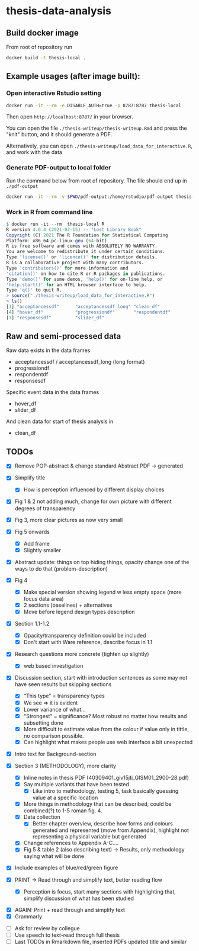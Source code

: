# thesis-data-analysis

## Build docker image

From root of repository run

```bash
docker build -t thesis-local .
```

## Example usages (after image built):

### Open interactive Rstudio setting

```bash
docker run -it --rm -e DISABLE_AUTH=true -p 8787:8787 thesis-local
```

Then open `http://localhost:8787/` in your browser.

You can open the file `./thesis-writeup/thesis-writeup.Rmd` and press the "knit" button, and it should generate a PDF.

Alternatively, you can open `./thesis-writeup/load_data_for_interactive.R`, and work with the data

### Generate PDF-output to local folder

Run the command below from root of repository. The file should end up in `./pdf-output`

```bash
docker run -it --rm -v $PWD/pdf-output:/home/rstudio/pdf-output thesis-local Rscript -e "rmarkdown::render('./thesis-writeup/thesis-writeup.Rmd', output_file = 'tillman_thesis.pdf', output_dir = './pdf-output')"
```

### Work in R from command line

```r
$ docker run -it --rm  thesis-local R
R version 4.0.4 (2021-02-15) -- "Lost Library Book"
Copyright (C) 2021 The R Foundation for Statistical Computing
Platform: x86_64-pc-linux-gnu (64-bit)
R is free software and comes with ABSOLUTELY NO WARRANTY.
You are welcome to redistribute it under certain conditions.
Type 'license()' or 'licence()' for distribution details.
R is a collaborative project with many contributors.
Type 'contributors()' for more information and
'citation()' on how to cite R or R packages in publications.
Type 'demo()' for some demos, 'help()' for on-line help, or
'help.start()' for an HTML browser interface to help.
Type 'q()' to quit R.
> source("./thesis-writeup/load_data_for_interactive.R")
> ls()
[1] "acceptancessdf"      "acceptancessdf_long" "clean_df"
[4] "hover_df"            "progressiondf"       "respondentdf"
[7] "responsesdf"         "slider_df"
```

## Raw and semi-processed data

Raw data exists in the data frames

- acceptancessdf / acceptancessdf_long (long format)    
- progressiondf  
- respondentdf 
- responsesdf

Specific event data in the data frames
- hover_df
- slider_df

And clean data for start of thesis analysis in
- clean_df

## TODOs
- [x] Remove POP-abstract & change standard Abstract PDF -> generated
- [x] Simplify title
    - [x] How is perception influenced by different display choices
- [x] Fig 1 & 2 not adding much, change for own picture with different degrees of transparency
- [x] Fig 3, more clear pictures as now very small
- [x] Fig 5 onwards
    - [x] Add frame
    - [x] Slightly smaller
- [x] Abstract update: things on top hiding things, opacity change one of the ways to do that (problem-description)
- [x] Fig 4
    - [x] Make special version showing legend w less empty space (more focus data area)
    - [x] 2 sections (baselines) + alternatives
    - [x] Move before legend design types description
- [x] Section 1.1-1.2
    - [x] Opacity/transparency definition could be included 
    - [x] Don't start with Ware reference, describe focus in 1.1
- [x] Research questions more concrete (tighten up slightly)
    - [x] web based investigation
- [x] Discussion section, start with introduction sentences as some may not have seen results but skipping sections
    - [x] “This type” = transparency types
    - [x] We see => it is evident
    - [x] Lower variance of what…
    - [x] "Strongest" = significance? Most robust no matter how results and subsetting done
    - [x] More difficult to estimate value from the colour if value only in tittle, no comparison possible.
    - [x] Can highlight what makes people use web interface a bit unexpected
- [x] Intro text for Background-section 


- [x] Section 3 (METHODOLOGY), more clarity
    - [x] Inline notes in thesis PDF (40309401_giv15jti_GISM01_2900-28.pdf)
    - [x] Say multiple variants that have been tested
        - [x] Like intro to methodology, testing 5, task basically guessing value at a specific location
    - [x] More things in methodology that can be described, could be combined(?) to 1-5 roman fig. 4.
    - [x] Data collection
        - [x] Better chapter overview, describe how forms and colours generated and represented (move from Appendix), highlight not representing a physical variable but generated
    - [x] Change references to Appendix A-C....
    - [x] Fig 5 & table 2 (also describing text) -> Results, only methodology saying what will be done 
- [x] Include examples of blue/red/green figure


- [x] PRINT -> Read through and simplify text, better reading flow
    - [x] Perception is focus, start many sections with highlighting that, simplify discussion of what has been studied

<!-- Pre secondary draft -->
- [x] AGAIN: Print + read through and simplify text
- [x] Grammarly

<!-- PRE FINAL SUBMIT -->
- [ ] Ask for review by collegue
- [ ] Use speech to text-read through full thesis
- [ ] Last TODOs in Rmarkdown file, inserted PDFs updated title and similar
